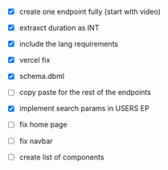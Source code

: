 - [x] create one endpoint fully (start with video) 
- [x] extraxct duration as INT 
- [x] include the lang requirements
- [x] vercel fix
- [x] schema.dbml 
- [ ] copy paste for the rest of the endpoints
- [x] implement search params in USERS EP
- [ ] fix home page 
- [ ] fix navbar 
- [ ] create list of components


